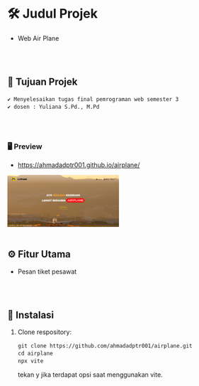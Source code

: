# 🛠️ Judul Projek
- Web Air Plane

<br>
<br>

## 🚀 Tujuan Projek
``` markdown
✔️ Menyelesaikan tugas final pemrograman web semester 3
✔️ dosen : Yuliana S.Pd., M.Pd 
```

<br>
<br>

### 🖥️ Preview
- https://ahmadadptr001.github.io/airplane/
<img src="assets/gambar/airplane-projek.png" style="height: auto; width: 50%; object-fit: contain; margin: auto;" />


<br>
<br>

## ⚙️ Fitur Utama
- Pesan tiket pesawat

<br>
<br>

## 🔧 Instalasi
1. Clone respository:
    <br>
    ``` markdown
    git clone https://github.com/ahmadadptr001/airplane.git
    cd airplane
    npx vite
    ```

    tekan y jika terdapat opsi saat menggunakan vite.
